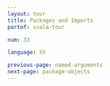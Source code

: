 ```yaml
---
layout: tour
title: Packages and Imports
partof: scala-tour

num: 33

language: th

previous-page: named-arguments
next-page: package-objects
---
```

